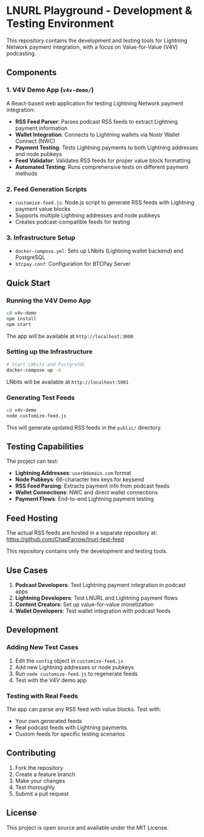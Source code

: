 # LNURL Playground - Development & Testing Environment

This repository contains the development and testing tools for Lightning Network payment integration, with a focus on Value-for-Value (V4V) podcasting.

## Components

### 1. V4V Demo App (`v4v-demo/`)
A React-based web application for testing Lightning Network payment integration:

- **RSS Feed Parser**: Parses podcast RSS feeds to extract Lightning payment information
- **Wallet Integration**: Connects to Lightning wallets via Nostr Wallet Connect (NWC)
- **Payment Testing**: Tests Lightning payments to both Lightning addresses and node pubkeys
- **Feed Validator**: Validates RSS feeds for proper value block formatting
- **Automated Testing**: Runs comprehensive tests on different payment methods

### 2. Feed Generation Scripts
- `customize-feed.js`: Node.js script to generate RSS feeds with Lightning payment value blocks
- Supports multiple Lightning addresses and node pubkeys
- Creates podcast-compatible feeds for testing

### 3. Infrastructure Setup
- `docker-compose.yml`: Sets up LNbits (Lightning wallet backend) and PostgreSQL
- `btcpay.conf`: Configuration for BTCPay Server

## Quick Start

### Running the V4V Demo App

```bash
cd v4v-demo
npm install
npm start
```

The app will be available at `http://localhost:3000`

### Setting up the Infrastructure

```bash
# Start LNbits and PostgreSQL
docker-compose up -d
```

LNbits will be available at `http://localhost:5001`

### Generating Test Feeds

```bash
cd v4v-demo
node customize-feed.js
```

This will generate updated RSS feeds in the `public/` directory.

## Testing Capabilities

The project can test:
- **Lightning Addresses**: `user@domain.com` format
- **Node Pubkeys**: 66-character hex keys for keysend
- **RSS Feed Parsing**: Extracts payment info from podcast feeds
- **Wallet Connections**: NWC and direct wallet connections
- **Payment Flows**: End-to-end Lightning payment testing

## Feed Hosting

The actual RSS feeds are hosted in a separate repository at:
https://github.com/ChadFarrow/lnurl-test-feed

This repository contains only the development and testing tools.

## Use Cases

1. **Podcast Developers**: Test Lightning payment integration in podcast apps
2. **Lightning Developers**: Test LNURL and Lightning payment flows
3. **Content Creators**: Set up value-for-value monetization
4. **Wallet Developers**: Test wallet integration with podcast feeds

## Development

### Adding New Test Cases

1. Edit the `config` object in `customize-feed.js`
2. Add new Lightning addresses or node pubkeys
3. Run `node customize-feed.js` to regenerate feeds
4. Test with the V4V demo app

### Testing with Real Feeds

The app can parse any RSS feed with value blocks. Test with:
- Your own generated feeds
- Real podcast feeds with Lightning payments
- Custom feeds for specific testing scenarios

## Contributing

1. Fork the repository
2. Create a feature branch
3. Make your changes
4. Test thoroughly
5. Submit a pull request

## License

This project is open source and available under the MIT License. 